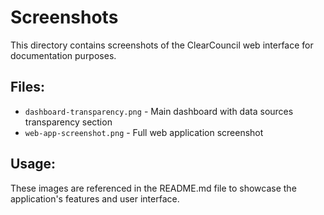 # Screenshots

This directory contains screenshots of the ClearCouncil web interface for documentation purposes.

## Files:
- `dashboard-transparency.png` - Main dashboard with data sources transparency section
- `web-app-screenshot.png` - Full web application screenshot

## Usage:
These images are referenced in the README.md file to showcase the application's features and user interface.

